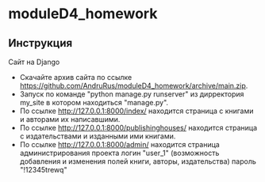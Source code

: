 # moduleD4_homework
## Инструкция
Cайт на Django  
* Скачайте архив сайта по ссылке https://github.com/AndruRus/moduleD4_homework/archive/main.zip.  
* Запуск по команде "python manage.py runserver" из дирректория my_site в котором находиться "manage.py".  
* По ссылке http://127.0.0.1:8000/index/ находится страница с книгами и авторами их написавшими.
* По ссылке http://127.0.0.1:8000/publishinghouses/ находится страница с издательствами и изданными ими книгами.  
* По ссылке http://127.0.0.1:8000/admin/ находится страница администрирования проекта
    логин "user_1" (возможность добавления и изменения полей книги, авторы, издательства) 
    пароль "!12345trewq"  
    
